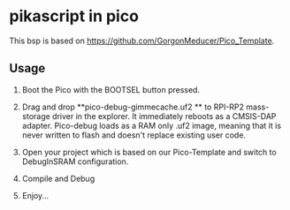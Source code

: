 # pikascript in pico

This bsp is based on https://github.com/GorgonMeducer/Pico_Template.

## Usage

1. Boot the Pico with the BOOTSEL button pressed.

2. Drag and drop **pico-debug-gimmecache.uf2 ** to RPI-RP2 mass-storage driver in the explorer. It immediately reboots as a CMSIS-DAP adapter. Pico-debug loads as a RAM only .uf2 image, meaning that it is never written to flash and doesn't replace existing user code.

3. Open your project which is based on our Pico-Template and switch to DebugInSRAM configuration.

4. Compile and Debug

5. Enjoy...